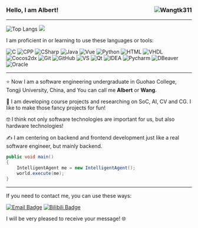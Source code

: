 ### Hello, I am Albert! <img align="right" src="https://komarev.com/ghpvc/?username=Wangtk311&style=flat-square&label=Views&color=3776AB" alt="Wangtk311" />
--------

![Top Langs](https://github-readme-stats.vercel.app/api/top-langs/?username=Wangtk311&theme=dracular&title_color=44AAEE&text_color=445566&layout=compact&card_width=390&count_private=true) <img src="https://github-readme-stats.vercel.app/api?username=Wangtk311&show_icons=true&theme=dracular&title_color=44AAEE&text_color=445566&icon_color=44AAEE&rank_icon=percentile&hide=issues&line_height=24&card_width=400&count_private=true">

I am proficient in or learning to use these languages or tools:

 ![C](http://img.shields.io/badge/-C-808080?style=flat-square)
 ![CPP](http://img.shields.io/badge/-CPP-904090?style=flat-square)
 ![CSharp](http://img.shields.io/badge/-CSharp-409040?style=flat-square)
 ![Java](http://img.shields.io/badge/-Java-7B6438?style=flat-square)
 ![Vue](https://img.shields.io/badge/-Vue-409040?style=flat-square)
 ![Python](http://img.shields.io/badge/-Python-3776AB?style=flat-square)
 ![HTML](https://img.shields.io/badge/-HTML-%23E44D27?style=flat-square)
 ![VHDL](http://img.shields.io/badge/-VHDL-3776AB?style=flat-square)
 ![Cocos2dx](https://img.shields.io/badge/-Cocos2dx-409040?style=flat-square)
 ![Git](https://img.shields.io/badge/-Git-%23F05032?style=flat-square)
 ![GitHub](https://img.shields.io/badge/-GitHub-181717?style=flat-square)
 ![VS](http://img.shields.io/badge/-VisualStudio-904090?style=flat-square)
 ![Qt](http://img.shields.io/badge/-Qt-409040?style=flat-square)
 ![IDEA](http://img.shields.io/badge/-IntelliJIDEA-3776AB?style=flat-square)
 ![Pycharm](http://img.shields.io/badge/-Pycharm-409040?style=flat-square)
 ![DBeaver](http://img.shields.io/badge/-DBeaver-3776AB?style=flat-square)
 ![Oracle](https://img.shields.io/badge/-Oracle-%23F05032?style=flat-square)

-------
 
⭐️ Now I am a software engineering undergraduate in Guohao College, Tongji University, China, and You can call me **Albert** or **Wang**.

🌱 I am developing course projects and researching on SoC, AI, CV and CG. I like to make those fancy projects for fun!

🤓 I think not only software technologies are important for us, but also hardware technologies!

✍ I am centering on backend and frontend development just like a real software engineer, but mainly backend.

```java
public void main()
{
    IntelligentAgent me = new IntelligentAgent();
    world.execute(me);
}
```

-------

If you need to contact me, you can use these ways:

[![Email Badge](https://img.shields.io/badge/-Email-c14438?style=flat-square&logo=Gmail&logoColor=white&link=mailto:941540804@qq.com)](mailto:941540804@qq.com)
[![Bilibili Badge](https://img.shields.io/badge/-BiliBili-D14970?style=flat-square&logo=Bilibili&logoColor=white&link=https://space.bilibili.com/396369964)](https://space.bilibili.com/396369964)

I will be very pleased to receive your message! 🌐
